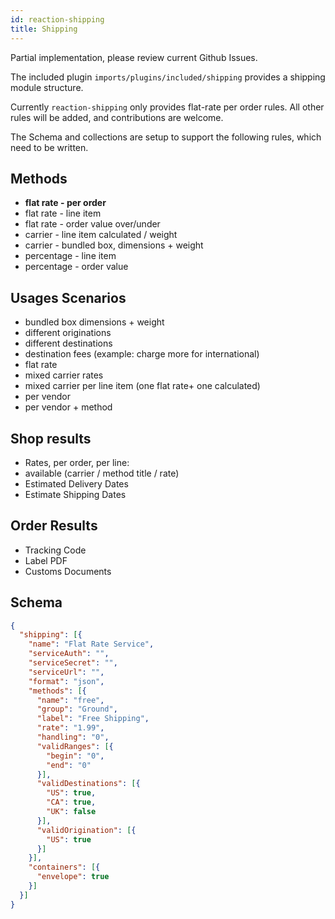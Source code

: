```yaml
---
id: reaction-shipping
title: Shipping
---
```

    
Partial implementation, please review current Github Issues.

The included plugin `imports/plugins/included/shipping` provides a shipping module structure.

Currently `reaction-shipping` only provides flat-rate per order rules. All other rules will be added, and contributions are welcome.

The Schema and collections are setup to support the following rules, which need to be written.

## Methods

- **flat rate - per order**
- flat rate - line item
- flat rate - order value over/under
- carrier - line item calculated / weight
- carrier - bundled box, dimensions + weight
- percentage - line item
- percentage - order value

## Usages Scenarios

- bundled box dimensions + weight
- different originations
- different destinations
- destination fees (example: charge more for international)
- flat rate
- mixed carrier rates
- mixed carrier per line item (one flat rate+ one calculated)
- per vendor
- per vendor + method

## Shop results

- Rates, per order, per line:
- available (carrier / method title / rate)
- Estimated Delivery Dates
- Estimate Shipping Dates

## Order Results

- Tracking Code
- Label PDF
- Customs Documents

## Schema

```json
{
  "shipping": [{
    "name": "Flat Rate Service",
    "serviceAuth": "",
    "serviceSecret": "",
    "serviceUrl": "",
    "format": "json",
    "methods": [{
      "name": "free",
      "group": "Ground",
      "label": "Free Shipping",
      "rate": "1.99",
      "handling": "0",
      "validRanges": [{
        "begin": "0",
        "end": "0"
      }],
      "validDestinations": [{
        "US": true,
        "CA": true,
        "UK": false
      }],
      "validOrigination": [{
        "US": true
      }]
    }],
    "containers": [{
      "envelope": true
    }]
  }]
}
```
